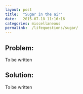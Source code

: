 ```yaml
---
layout: post
title:  "Sugar in the air"
date:   2015-07-18 11:16:16
categories: miscellaneous
permalink:  /lifequestions/sugar/
---
```

<h2>Problem:</h2>
To be written

<h2>Solution:</h2>
To be written
